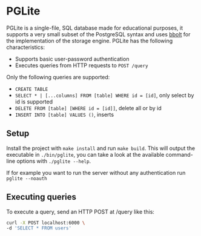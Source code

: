 # PGLite

PGLite is a single-file, SQL database made for educational purposes, it supports a very small subset of the PostgreSQL syntax
and uses [bbolt](https://github.com/etcd-io/bbolt) for the implementation of the storage engine. PGLite has the following
characteristics:

- Supports basic user-password authentication
- Executes queries from HTTP requests to `POST /query`

Only the following queries are supported:
- `CREATE TABLE`
- `SELECT * | [...columns] FROM [table] WHERE id = [id]`, only select by id is supported
- `DELETE FROM [table] [WHERE id = [id]]`, delete all or by id
- `INSERT INTO [table] VALUES ()`, inserts

## Setup

Install the project with `make install` and run `make build`. This will output the executable in `./bin/pglite`, you can take a look
at the available command-line options with `./pglite --help`.

If for example you want to run the server without any authentication run `pglite --noauth`

## Executing queries
To execute a query, send an HTTP POST at /query like this:
```sh
curl -X POST localhost:6000 \
-d 'SELECT * FROM users'
```

